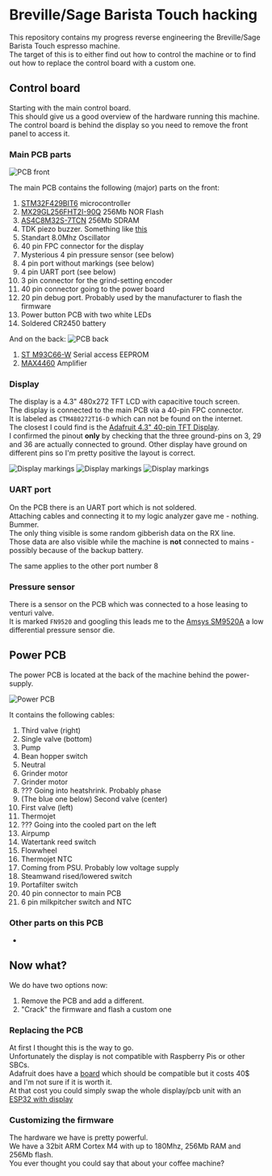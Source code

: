 # Breville/Sage Barista Touch hacking

This repository contains my progress reverse engineering the Breville/Sage Barista Touch espresso machine.  
The target of this is to either find out how to control the machine or to find out how to replace the control board with a custom one.

## Control board

Starting with the main control board.  
This should give us a good overview of the hardware running this machine.  
The control board is behind the display so you need to remove the front panel to access it.

### Main PCB parts

![PCB front](assets/pcb_front.jpg)

The main PCB contains the following (major) parts on the front:
1. [STM32F429BIT6](https://www.st.com/en/microcontrollers-microprocessors/stm32f429bi.html) microcontroller
2. [MX29GL256FHT2I-90Q](https://www.digikey.com/en/products/detail/macronix/MX29GL256FHT2I-90Q/2744732) 256Mb NOR Flash
3. [AS4C8M32S-7TCN](https://www.alliancememory.com/datasheets/AS4C8M32S/) 256Mb SDRAM
4. TDK piezo buzzer. Something like [this](https://product.tdk.com/en/search/sw_piezo/sw_piezo/piezo-buzzer/info?part_no=PS1720P02)
5. Standart 8.0Mhz Oscillator
6. 40 pin FPC connector for the display
7. Mysterious 4 pin pressure sensor (see below)
8. 4 pin port without markings (see below)
9. 4 pin UART port (see below)
10. 3 pin connector for the grind-setting encoder
11. 40 pin connector going to the power board
12. 20 pin debug port. Probably used by the manufacturer to flash the firmware
13. Power button PCB with two white LEDs
14. Soldered CR2450 battery

And on the back:
![PCB back](assets/pcb_back.jpg)

1. [ST M93C66-W](https://www.st.com/en/memories/m93c66-w.html) Serial access EEPROM
2. [MAX4460](https://www.analog.com/en/products/max4460.html) Amplifier

### Display

The display is a 4.3" 480x272 TFT LCD with capacitive touch screen.  
The display is connected to the main PCB via a 40-pin FPC connector.  
It is labeled as `CTM480272T16-D` which can not be found on the internet.  
The closest I could find is the [Adafruit 4.3" 40-pin TFT Display](https://www.adafruit.com/product/1591).  
I confirmed the pinout **only** by checking that the three ground-pins on 3, 29 and 36 are actually connected to ground. Other display have ground on different pins so I'm pretty positive the layout is correct.

![Display markings](assets/tft_back.jpg)
![Display markings](assets/tft_pcb_front.jpg)
![Display markings](assets/tft_pcb_back.jpg)

### UART port

On the PCB there is an UART port which is not soldered.  
Attaching cables and connecting it to my logic analyzer gave me - nothing. Bummer.  
The only thing visible is some random gibberish data on the RX line.  
Those data are also visible while the machine is **not** connected to mains - possibly because of the backup battery.

The same applies to the other port number 8

### Pressure sensor

There is a sensor on the PCB which was connected to a hose leasing to venturi valve.  
It is marked `FN9520` and googling this leads me to the [Amsys SM9520A](https://www.amsys-sensor.com/products/ceramic-and-silicon-pressure-measuring-cells/sm95g-low-pressure-sensor-die/) a low differential pressure sensor die.

## Power PCB

The power PCB is located at the back of the machine behind the power-supply.

![Power PCB](assets/power_pcb.jpg)

It contains the following cables:

1. Third valve (right)
2. Single valve (bottom)
3. Pump
4. Bean hopper switch
5. Neutral
6. Grinder motor
7. Grinder motor
8. ??? Going into heatshrink. Probably phase
9. (The blue one below) Second valve (center)
10. First valve (left)
11. Thermojet
12. ??? Going into the cooled part on the left
13. Airpump
14. Watertank reed switch
15. Flowwheel
16. Thermojet NTC
17. Coming from PSU. Probably low voltage supply
18. Steamwand rised/lowered switch
19. Portafilter switch
20. 40 pin connector to main PCB
21. 6 pin milkpitcher switch and NTC

### Other parts on this PCB

- 

## Now what?

We do have two options now:

1. Remove the PCB and add a different.
2. "Crack" the firmware and flash a custom one 

### Replacing the PCB

At first I thought this is the way to go.  
Unfortunately the display is not compatible with Raspberry Pis or other SBCs.  
Adafruit does have a [board](https://www.adafruit.com/product/1590) which should be compatible but it costs 40$ and I'm not sure if it is worth it.  
At that cost you could simply swap the whole display/pcb unit with an [ESP32 with display](https://aliexpress.com/item/1005006213165842.html)


### Customizing the firmware

The hardware we have is pretty powerful.  
We have a 32bit ARM Cortex M4 with up to 180Mhz, 256Mb RAM and 256Mb flash.  
You ever thought you could say that about your coffee machine? 